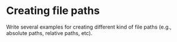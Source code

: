 # Creating file paths
Write several examples for creating different kind of file paths (e.g., absolute paths, relative paths, etc).
